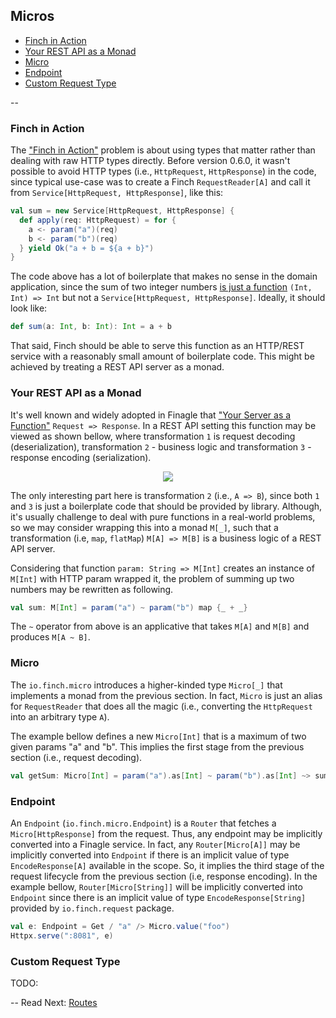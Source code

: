 ## Micros

* [Finch in Action](micro.md#finch-in-action)
* [Your REST API as a Monad](micro.md#your-rest-api-as-a-monad)
* [Micro](micro.md#micro)
* [Endpoint](micro.md#endpoint)
* [Custom Request Type](micro.md#custom-request-type)

--

### Finch in Action

The ["Finch in Action"][1] problem is about using types that matter rather than dealing with raw HTTP types directly.
Before version 0.6.0, it wasn't possible to avoid HTTP types (i.e., `HttpRequest`, `HttpResponse`) in the code, since
typical use-case was to create a Finch `RequestReader[A]` and call it from `Service[HttpRequest, HttpResponse]`, like
this:

```scala
val sum = new Service[HttpRequest, HttpResponse] {
  def apply(req: HttpRequest) = for {
    a <- param("a")(req)
    b <- param("b")(req)
  } yield Ok("a + b = ${a + b}")
}
```

The code above has a lot of boilerplate that makes no sense in the domain application, since the sum of two integer
numbers [is just a function][2] `(Int, Int) => Int` but not a `Service[HttpRequest, HttpResponse]`. Ideally, it should
look like:

```scala
def sum(a: Int, b: Int): Int = a + b
```

That said, Finch should be able to serve this function as an HTTP/REST service with a reasonably small amount of
boilerplate code. This might be achieved by treating a REST API server as a monad.

### Your REST API as a Monad

It's well known and widely adopted in Finagle that ["Your Server as a Function"][0] `Request => Response`. In a REST API
setting this function may be viewed as shown bellow, where transformation `1` is request decoding (deserialization),
transformation `2` - business logic and transformation `3` - response encoding (serialization).

<p align="center">
  <img src="https://raw.githubusercontent.com/finagle/finch/master/docs/req-a-b-rep.png" />
</p>

The only interesting part here is transformation `2` (i.e., `A => B`), since both `1` and `3` is just a boilerplate code
that should be provided by library. Although, it's usually challenge to deal with pure functions in a real-world
problems, so we may consider wrapping this into a monad `M[_]`, such that a transformation (i.e, `map`, `flatMap`)
`M[A] => M[B]` is a business logic of a REST API server.

Considering that function `param: String => M[Int]` creates an instance of `M[Int]` with HTTP param wrapped it, the
problem of summing up two numbers may be rewritten as following.

```scala
val sum: M[Int] = param("a") ~ param("b") map {_ + _}
```

The `~` operator from above is an applicative that takes `M[A]` and `M[B]` and produces `M[A ~ B]`.

### Micro

The `io.finch.micro` introduces a higher-kinded type `Micro[_]` that implements a monad from the previous section. In
fact, `Micro` is just an alias for `RequestReader` that does all the magic (i.e., converting the `HttpRequest` into an
arbitrary type `A`).

The example bellow defines a new `Micro[Int]` that is a maximum of two given params "a" and "b". This implies the first
stage from the previous section (i.e., request decoding).

```scala
val getSum: Micro[Int] = param("a").as[Int] ~ param("b").as[Int] ~> sum
```

### Endpoint

An `Endpoint` (`io.finch.micro.Endpoint`) is a `Router` that fetches a `Micro[HttpResponse]` from the request. Thus,
any endpoint may be implicitly converted into a Finagle service. In fact, any `Router[Micro[A]]` may be implicitly
converted into `Endpoint` if there is an implicit value of type `EncodeResponse[A]` available in the scope. So, it
implies the third stage of the request lifecycle from the previous section (i.e, response encoding). In the example
bellow, `Router[Micro[String]]` will be implicitly converted into `Endpoint` since there is an implicit value of type
`EncodeResponse[String]` provided by `io.finch.request` package.

```scala
val e: Endpoint = Get / "a" /> Micro.value("foo")
Httpx.serve(":8081", e)
```

### Custom Request Type

TODO:

--
Read Next: [Routes](route.md)

[0]: http://monkey.org/~marius/funsrv.pdf
[1]: https://gist.github.com/vkostyukov/e0e952c28b87563b2383
[2]: https://twitter.com/ID_AA_Carmack/status/53512300451201024